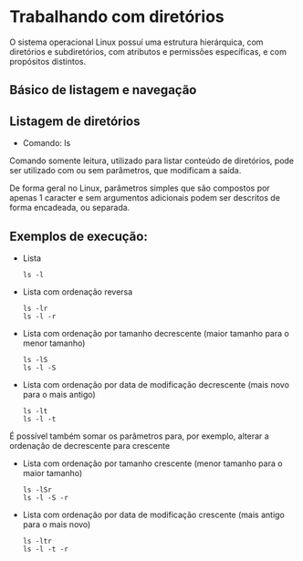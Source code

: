 # Trabalhando com diretórios

O sistema operacional Linux possuí uma estrutura hierárquica, com diretórios e subdiretórios, com atributos e permissões específicas, e com propósitos distintos.

Básico de listagem e navegação
--

Listagem de diretórios
--

- Comando: ls

Comando somente leitura, utilizado para listar conteúdo de diretórios, pode ser utilizado com ou sem parâmetros, que modificam a saída.

De forma geral no Linux, parâmetros simples que são compostos por apenas 1 caracter e sem argumentos adicionais podem ser descritos de forma encadeada, ou separada.

Exemplos de execução:
--

- Lista
	```console 
	ls -l
	```

- Lista com ordenação reversa
	```console 
	ls -lr 
	ls -l -r
	```

- Lista com ordenação por tamanho decrescente (maior tamanho para o menor tamanho)
	```console 
	ls -lS
	ls -l -S
	```
	
- Lista com ordenação por data de modificação decrescente (mais novo para o mais antigo)
	```console 
	ls -lt
	ls -l -t
	```
	
É possível também somar os parâmetros para, por exemplo, alterar a ordenação de decrescente para crescente

- Lista com ordenação por tamanho crescente (menor tamanho para o maior tamanho)
	```console 
	ls -lSr
	ls -l -S -r
	```
	
- Lista com ordenação por data de modificação crescente (mais antigo para o mais novo)
	```console 
	ls -ltr
	ls -l -t -r
	```
